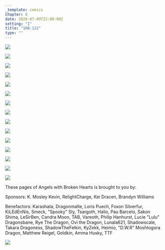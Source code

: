 ```yaml
---
_template: comics
Chapter: 6
date: 2020-07-09T22:00:00Z
setting: "I"
title: "108-122"
type: ""
---
```


![](/uploads/t-1.jpg)

![](/uploads/t-2.jpg)

![](/uploads/t-3.jpg)

![](/uploads/t-4.jpg)

![](/uploads/t-5.jpg)

![](/uploads/t-6.jpg)

![](/uploads/t-7.jpg)

![](/uploads/t-8.jpg)

![](/uploads/t-9.jpg)

![](/uploads/t-10.jpg)

![](/uploads/t-11.jpg)

![](/uploads/t-12.jpg)

![](/uploads/t-13.jpg)

![](/uploads/t-14.jpg)

![](/uploads/t-15.jpg)

These pages of Angels with Broken Hearts is brought to you by:

Sponsors: K. Mosley Kevin, RelightCharge, Kei Dracen, Brandyn Williams

Benefactors: Karashata, Dragonmalte, Loris Puech, Foxon Silverfur, KiLEdEnNis, Smeck, "Spooky" Sly, Tsargoth, Halio, Pau Barcelo, Sakon Shima, LeSirBen, Candra Moon, TAB, Vareoth, Philip Hanhurst, Lucie "Lulu" Dragonsbane, Rye The Dragon, Ovi the Dragon, Lunala621, Shadowscale, Takara Dragoness, ShadowTheFelkin, KyZekk, Heimio, "D.W.R" Moshtogora Dragon, Matthew Reigel, Goldkin, Amma Husky, TTF

[![](/uploads/patreon-banner-1.jpg)](http://patreon.com/mbsaunders)
